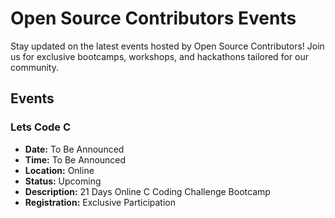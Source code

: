 # Open Source Contributors Events

Stay updated on the latest events hosted by Open Source Contributors! Join us for exclusive bootcamps, workshops, and hackathons tailored for our community.

## Events

### **Lets Code C**

- **Date:** To Be Announced
- **Time:** To Be Announced
- **Location:** Online
- **Status:** Upcoming
- **Description:** 21 Days Online C Coding Challenge Bootcamp 
- **Registration:** Exclusive Participation


